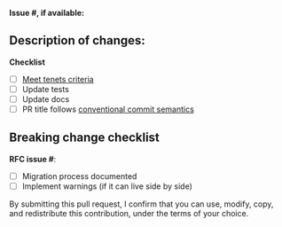 **Issue #, if available:**

## Description of changes:

<!--- One or two sentences as a summary of what's being changed -->

**Checklist**

<!--- Leave unchecked if your change doesn't seem to apply --> 

* [ ] [Meet tenets criteria](https://awslabs.github.io/aws-lambda-powertools-typescript/#tenets)
* [ ] Update tests
* [ ] Update docs
* [ ] PR title follows [conventional commit semantics](https://github.com/awslabs/aws-lambda-powertools-typescript/blob/main/.github/semantic.yml#L2)

## Breaking change checklist

<!--- Ignore if it's not a breaking change -->

**RFC issue #**:

* [ ] Migration process documented
* [ ] Implement warnings (if it can live side by side)

By submitting this pull request, I confirm that you can use, modify, copy, and redistribute this contribution, under the terms of your choice.
